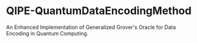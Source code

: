 # QIPE-QuantumDataEncodingMethod
An Enhanced Implementation of Generalized Grover's Oracle for Data Encoding in Quantum Computing.
